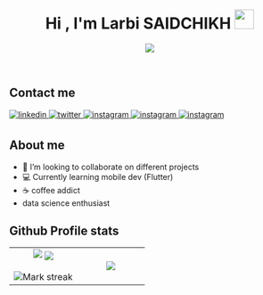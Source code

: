 <h1 align="center"><b>Hi , I'm Larbi SAIDCHIKH </b><img src="https://media.giphy.com/media/hvRJCLFzcasrR4ia7z/giphy.gif" width="35"></h1>

<p align="center">
  <a href="https://github.com/DenverCoder1/readme-typing-svg"><img src="https://readme-typing-svg.herokuapp.com?font=Time+New+Roman&color=cyan&size=25&center=true&vCenter=true&width=600&height=100&lines=Assalamu+O+Alaikum+Warahmatullah..&hearts;++;Self-taught+Front-End+Developer,;Computer+Science+Student,;Data+Science+entheusiast,;Active+Learner/Researcher,;Love+to+learn+new+stuffs..<3"></a>
</p>

<br>

## **Contact me**
<a href="https://www.linkedin.com/in/larbi-saidchikh-0621b0224" target="_blank">
<img src=https://img.shields.io/badge/linkedin-%2300acee.svg?color=405DE6&style=for-the-badge&logo=linkedin&logoColor=white alt=linkedin style="margin-bottom: 5px;" />
</a>
<a href="https://twitter.com/larbisaidchikh" target="_blank">
<img src=https://img.shields.io/badge/twitter-%2300acee.svg?color=1DA1F2&style=for-the-badge&logo=twitter&logoColor=white alt=twitter style="margin-bottom: 5px;" />
</a>
<a href="https://www.kaggle.com/larbisck" target="_blank">
<img src=https://img.shields.io/badge/kaggle-%ff5851db.svg?color=1DA1F3&style=for-the-badge&logo=kaggle&logoColor=white alt=instagram style="margin-bottom: 5px;" />
</a>
<a href="https://www.instagram.com/larbisaidchikh/" target="_blank">
<img src=https://img.shields.io/badge/instagram-%ff5851db.svg?color=C13584&style=for-the-badge&logo=instagram&logoColor=white alt=instagram style="margin-bottom: 5px;" />
</a>
<a href="https://www.behance.net/larbisck" target="_blank">
<img src=https://img.shields.io/badge/behance-%ff5851db.svg?color=C16284&style=for-the-badge&logo=behance&logoColor=white alt=instagram style="margin-bottom: 5px;" />
</a>



##  **About me**
- 💞️ I’m looking to collaborate on different projects
- :computer: Currently learning mobile dev (Flutter)
- ☕ coffee addict
- data science enthusiast 

## **Github Profile stats**
<p align="center">
  <!--- stats (start) -->
<table align="center">
<tr border="none">
<td width="50%" align="center">
  <img src="https://user-badge.committers.top/algeria/larbi1512.svg"/>
  <img  align="center"  src="https://github-readme-stats.vercel.app/api?username=larbi1512&theme=dark&show_icons=true&count_private=true" />
  <br></br>
  <img  title="🔥 Get streak stats for your profile at git.io/streak-stats" alt="Mark streak" src="https://github-readme-streak-stats.herokuapp.com/?user=larbi1512&theme=dark&hide_border=false" /> 
</td>

<td width="50%" align="center">

  <img  align="center"  src="https://github-readme-stats.anuraghazra1.vercel.app/api/top-langs/?username=larbi1512&theme=dark&hide_border=false&no-bg=true&no-frame=true&langs_count=10"/>
  
  </td>
</tr>
</table>
<!--- stats (end) -->


